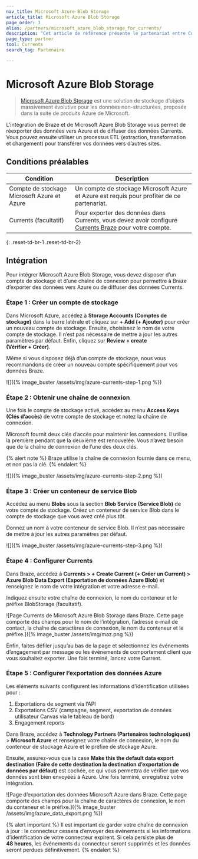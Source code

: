 ```yaml
---
nav_title: Microsoft Azure Blob Storage
article_title: Microsoft Azure Blob Storage
page_order: 3
alias: /partners/microsoft_azure_blob_storage_for_currents/
description: "Cet article de référence présente le partenariat entre Currents Braze et Microsoft Azure Blob Storage, une solution de stockage d’objets extrêmement évolutive pour les données non structurées."
page_type: partner
tool: Currents
search_tag: Partenaire

---
```


# Microsoft Azure Blob Storage

> [Microsoft Azure Blob Storage](https://azure.microsoft.com/en-us/services/storage/blobs/) est une solution de stockage d’objets massivement évolutive pour les données non-structurées, proposée dans la suite de produits Azure de Microsoft.

L’intégration de Braze et de Microsoft Azure Blob Storage vous permet de réexporter des données vers Azure et de diffuser des données Currents. Vous pouvez ensuite utiliser un processus ETL (extraction, transformation et chargement) pour transférer vos données vers d’autres sites.

## Conditions préalables

| Condition | Description |
| ----------- | ----------- |
| Compte de stockage Microsoft Azure et Azure | Un compte de stockage Microsoft Azure et Azure est requis pour profiter de ce partenariat. |
| Currents (facultatif) | Pour exporter des données dans Currents, vous devez avoir configuré [Currents Braze]({{site.baseurl}}/user_guide/data_and_analytics/braze_currents/#access-currents) pour votre compte. |
{: .reset-td-br-1 .reset-td-br-2}

## Intégration

Pour intégrer Microsoft Azure Blob Storage, vous devez disposer d’un compte de stockage et d’une chaîne de connexion pour permettre à Braze d’exporter des données vers Azure ou de diffuser des données Currents.

### Étape 1 : Créer un compte de stockage

Dans Microsoft Azure, accédez à **Storage Accounts (Comptes de stockage)** dans la barre latérale et cliquez sur **+ Add (+ Ajouter)** pour créer un nouveau compte de stockage. Ensuite, choisissez le nom de votre compte de stockage. Il n’est pas nécessaire de mettre à jour les autres paramètres par défaut. Enfin, cliquez sur **Review + create (Vérifier + Créer)**. 

Même si vous disposez déjà d’un compte de stockage, nous vous recommandons de créer un nouveau compte spécifiquement pour vos données Braze.

![]({% image_buster /assets/img/azure-currents-step-1.png %})

### Étape 2 : Obtenir une chaîne de connexion

Une fois le compte de stockage activé, accédez au menu **Access Keys (Clés d’accès)** de votre compte de stockage et notez la chaîne de connexion.

Microsoft fournit deux clés d’accès pour maintenir les connexions. Il utilise la première pendant que la deuxième est renouvelée. Vous n’avez besoin que de la chaîne de connexion de l’une des deux clés.

{% alert note %}
Braze utilise la chaîne de connexion fournie dans ce menu, et non pas la clé.
{% endalert %}

![]({% image_buster /assets/img/azure-currents-step-2.png %})

### Étape 3 : Créer un conteneur de service Blob

Accédez au menu **Blobs** sous la section **Blob Service (Service Blob)** de votre compte de stockage. Créez un conteneur de service Blob dans le compte de stockage que vous avez créé plus tôt. 

Donnez un nom à votre conteneur de service Blob. Il n’est pas nécessaire de mettre à jour les autres paramètres par défaut.

![]({% image_buster /assets/img/azure-currents-step-3.png %})

### Étape 4 : Configurer Currents

Dans Braze, accédez à **Currents > + Create Current (+ Créer un Current) > Azure Blob Data Export (Exportation de données Azure Blob)** et renseignez le nom de votre intégration et votre adresse e-mail.

Indiquez ensuite votre chaîne de connexion, le nom du conteneur et le préfixe BlobStorage (facultatif).

![Page Currents de Microsoft Azure Blob Storage dans Braze. Cette page comporte des champs pour le nom de l’intégration, l’adresse e-mail de contact, la chaîne de caractères de connexion, le nom du conteneur et le préfixe.]({% image_buster /assets/img/maz.png %})

Enfin, faites défiler jusqu’au bas de la page et sélectionnez les événements d’engagement par message ou les événements de comportement client que vous souhaitez exporter. Une fois terminé, lancez votre Current.

### Étape 5 : Configurer l’exportation des données Azure

Les éléments suivants configurent les informations d'identification utilisées pour :
1. Exportations de segment via l’API
2. Exportations CSV (campagne, segment, exportation de données utilisateur Canvas via le tableau de bord)
3. Engagement reports

Dans Braze, accédez à **Technology Partners (Partenaires technologiques)** > **Microsoft Azure** et renseignez votre chaîne de connexion, le nom du conteneur de stockage Azure et le préfixe de stockage Azure.

Ensuite, assurez-vous que la case **Make this the default data export destination (Faire de cette destination la destination d’exportation de données par défaut)** est cochée, ce qui vous permettra de vérifier que vos données sont bien envoyées à Azure. Une fois terminé, enregistrez votre intégration.

![Page d’exportation des données Microsoft Azure dans Braze. Cette page comporte des champs pour la chaîne de caractères de connexion, le nom du conteneur et le préfixe.]({% image_buster /assets/img/azure_data_export.png %})

{% alert important %}
Il est important de garder votre chaîne de connexion à jour : le connecteur cessera d’envoyer des événements si les informations d’identification de votre connecteur expirent. Si cela persiste plus de **48 heures**, les événements du connecteur seront supprimés et les données seront perdues définitivement.
{% endalert %}

